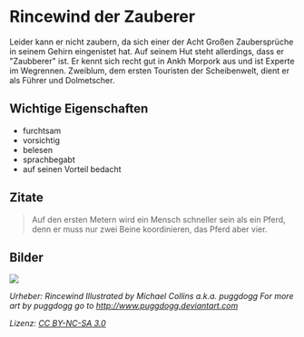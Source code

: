 # Rincewind der Zauberer
Leider kann er nicht zaubern, da sich einer der Acht Großen Zaubersprüche in seinem Gehirn eingenistet hat. Auf seinem Hut steht allerdings, dass er "Zaubberer" ist.
Er kennt sich recht gut in Ankh Morpork aus und ist Experte im Wegrennen. Zweiblum, dem ersten Touristen der Scheibenwelt, dient er als Führer und Dolmetscher.
## Wichtige Eigenschaften
* furchtsam
* vorsichtig
* belesen
* sprachbegabt
* auf seinen Vorteil bedacht

## Zitate
> Auf den ersten Metern wird ein Mensch schneller sein als ein Pferd, denn er muss nur zwei Beine koordinieren, das Pferd aber vier.

## Bilder
<img src="http://wiki.lspace.org/mediawiki/images/e/e8/Rincewind.jpg"/>

_Urheber: Rincewind Illustrated by Michael Collins a.k.a. puggdogg For more art by puggdogg go to http://www.puggdogg.deviantart.com_

_Lizenz: <a href="https://creativecommons.org/licenses/by-nc-sa/3.0/legalcode">CC BY-NC-SA 3.0</a>_